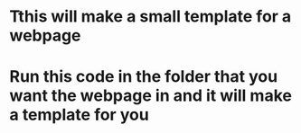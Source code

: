 # Tthis will make a small template for a webpage
# Run this code in the folder that you want the webpage in and it will make a template for you 
